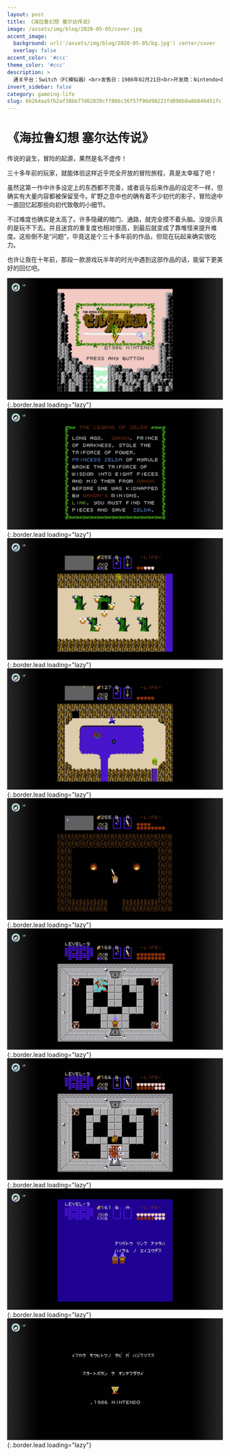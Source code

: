 ```yaml
---
layout: post
title: 《海拉鲁幻想 塞尔达传说》
image: /assets/img/blog/2020-05-05/cover.jpg
accent_image: 
  background: url('/assets/img/blog/2020-05-05/bg.jpg') center/cover
  overlay: false
accent_color: '#ccc'
theme_color: '#ccc'
description: >
  通关平台：Switch（FC模拟器）<br>发售日：1986年02月21日<br>开发商：Nintendo<br>发行商：Nintendo<br>个人评分：88
invert_sidebar: false
category: gameing-life
slug: 6b264aa5fb2af38bb77d62839cff866c36f57f96d90221fd096b8a8b840451fc
---
```


# 《海拉鲁幻想 塞尔达传说》

传说的诞生，冒险的起源，果然是名不虚传！

三十多年前的玩家，就能体验这样近乎完全开放的冒险旅程，真是太幸福了吧！

虽然这第一作中许多设定上的东西都不完善，或者说与后来作品的设定不一样，但确实有大量内容都被保留至今。旷野之息中也的确有着不少初代的影子，冒险途中一直回忆起那些向初代致敬的小细节。

不过难度也确实是太高了。许多隐藏的暗门、通路，就完全摸不着头脑。没提示真的是玩不下去。并且迷宫的重复度也相对很高，到最后就变成了靠堆怪来提升难度。这些倒不是“问题”，毕竟这是个三十多年前的作品，但现在玩起来确实很吃力。

也许让我在十年前，那段一款游戏玩半年的时光中遇到这部作品的话，能留下更美好的回忆吧。

![](/assets/img/blog/2020-05-05/1.jpg){:.border.lead loading="lazy"}
![](/assets/img/blog/2020-05-05/2.jpg){:.border.lead loading="lazy"}
![](/assets/img/blog/2020-05-05/3.jpg){:.border.lead loading="lazy"}
![](/assets/img/blog/2020-05-05/4.jpg){:.border.lead loading="lazy"}
![](/assets/img/blog/2020-05-05/5.jpg){:.border.lead loading="lazy"}
![](/assets/img/blog/2020-05-05/6.jpg){:.border.lead loading="lazy"}
![](/assets/img/blog/2020-05-05/7.jpg){:.border.lead loading="lazy"}
![](/assets/img/blog/2020-05-05/8.jpg){:.border.lead loading="lazy"}
![](/assets/img/blog/2020-05-05/9.jpg){:.border.lead loading="lazy"}